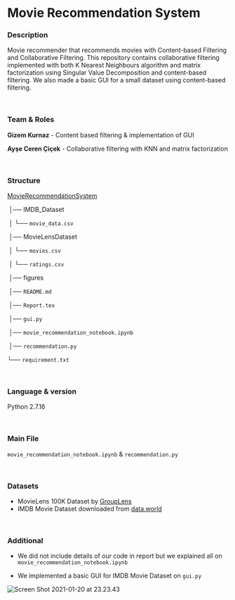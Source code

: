 # Movie Recommendation System

### Description

Movie recommender that recommends movies with Content-based Filtering and Collaborative Filtering. This repository contains collaborative filtering implemented with both K Nearest Neighbours algorithm and matrix factorization using Singular Value Decomposition and content-based filtering. We also made a basic GUI for a small dataset using content-based filtering.

<br />

### Team & Roles

**Gizem Kurnaz** - Content based filtering & implementation of GUI

**Ayşe Ceren Çiçek** - Collaborative filtering with KNN and matrix factorization


<br />

### Structure

[MovieRecommendationSystem](https://github.com/crncck/MovieRecommendationSystem)

​	│── IMDB_Dataset

​	│      └── `movie_data.csv`

​	│── MovieLensDataset

​	│      └── `movies.csv`

​	│      └── `ratings.csv`

​	│── figures

​	│── `README.md`

​	│── `Report.tex`

​	│── `gui.py`

​	│── `movie_recommendation_notebook.ipynb`

​	│── `recommendation.py`

​└── `requirement.txt`

<br />


### Language & version

Python 2.7.16

<br />

### Main File

`movie_recommendation_notebook.ipynb` & `recommendation.py`  

<br />

### Datasets

- MovieLens 100K Dataset by [GroupLens](https://grouplens.org/datasets/movielens/)
- IMDB Movie Dataset downloaded from [data.world](https://data.world/login?next=%2Fhiman%2Fimdb-movie-dataset%2Fworkspace%2Ffile%3Ffilename%3Dmovie_data.csv)

<br />

### Additional

- We did not include details of our code in report but we explained all on `movie_recommendation_notebook.ipynb`

- We implemented a basic GUI for IMDB Movie Dataset on `gui.py` 



![Screen Shot 2021-01-20 at 23.23.43](https://i.loli.net/2021/01/21/uYDthI6XE7HLeym.png)
